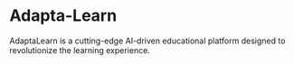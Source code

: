 # Adapta-Learn
AdaptaLearn is a cutting-edge AI-driven educational platform designed to revolutionize the learning experience. 
